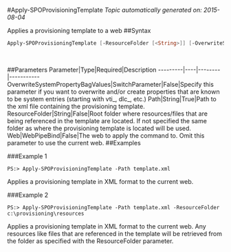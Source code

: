 #Apply-SPOProvisioningTemplate
*Topic automatically generated on: 2015-08-04*

Applies a provisioning template to a web
##Syntax
```powershell
Apply-SPOProvisioningTemplate [-ResourceFolder [<String>]] [-OverwriteSystemPropertyBagValues [<SwitchParameter>]] [-Web [<WebPipeBind>]] -Path [<String>]
```
&nbsp;

##Parameters
Parameter|Type|Required|Description
---------|----|--------|-----------
OverwriteSystemPropertyBagValues|SwitchParameter|False|Specify this parameter if you want to overwrite and/or create properties that are known to be system entries (starting with vti_, dlc_, etc.)
Path|String|True|Path to the xml file containing the provisioning template.
ResourceFolder|String|False|Root folder where resources/files that are being referenced in the template are located. If not specified the same folder as where the provisioning template is located will be used.
Web|WebPipeBind|False|The web to apply the command to. Omit this parameter to use the current web.
##Examples

###Example 1
    
    PS:> Apply-SPOProvisioningTemplate -Path template.xml

Applies a provisioning template in XML format to the current web.

###Example 2
    
    PS:> Apply-SPOProvisioningTemplate -Path template.xml -ResourceFolder c:\provisioning\resources

Applies a provisioning template in XML format to the current web. Any resources like files that are referenced in the template will be retrieved from the folder as specified with the ResourceFolder parameter.
